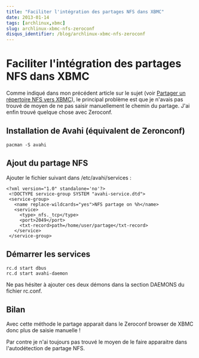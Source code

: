 ```yaml
---
title: "Faciliter l'intégration des partages NFS dans XBMC"
date: 2013-01-14
tags: [archlinux,xbmc]
slug: archlinux-xbmc-nfs-zeroconf
disqus_identifier: /blog/archlinux-xbmc-nfs-zeroconf
---
```

# Faciliter l'intégration des partages NFS dans XBMC

Comme indiqué dans mon précédent article sur le sujet (voir [Partager un répertoire NFS vers XBMC](/blog/archlinux-xbmc-nfs)), le principal problème est que je n'avais pas trouvé de moyen de ne pas saisir manuellement le chemin du partage. J'ai enfin trouvé quelque chose avec Zeroconf.

## Installation de Avahi (équivalent de Zeronconf)

```
pacman -S avahi
```

## Ajout du partage NFS

Ajouter le fichier suivant dans /etc/avahi/services :

```
<?xml version="1.0" standalone='no'?>
 <!DOCTYPE service-group SYSTEM "avahi-service.dtd">
 <service-group>
   <name replace-wildcards="yes">NFS partage on %h</name>
   <service>
     <type>_nfs._tcp</type>
     <port>2049</port>
     <txt-record>path=/home/user/partage</txt-record>
   </service>
 </service-group>
```

## Démarrer les services

```
rc.d start dbus
rc.d start avahi-daemon
```

Ne pas hésiter à ajouter ces deux démons dans la section DAEMONS du fichier rc.conf.

## Bilan

Avec cette méthode le partage apparait dans le Zeroconf browser de XBMC donc plus de saisie manuelle !

Par contre je n'ai toujours pas trouvé le moyen de le faire apparaitre dans l'autodétection de partage NFS.
